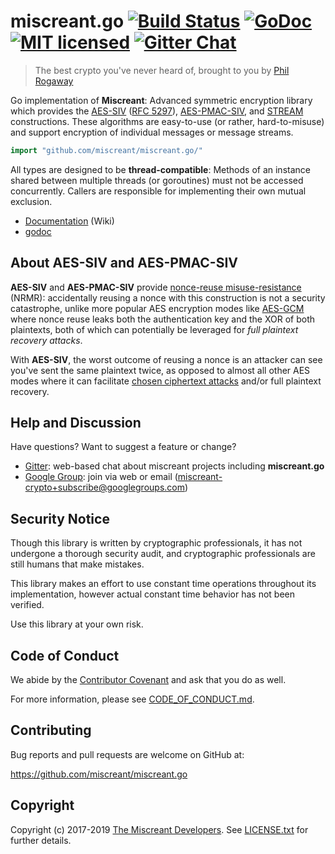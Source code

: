 # miscreant.go [![Build Status][build-shield]][build-link] [![GoDoc][godoc-shield]][godoc-link] [![MIT licensed][license-shield]][license-link] [![Gitter Chat][gitter-image]][gitter-link]

> The best crypto you've never heard of, brought to you by [Phil Rogaway]

Go implementation of **Miscreant**: Advanced symmetric encryption library
which provides the [AES-SIV] ([RFC 5297]), [AES-PMAC-SIV], and [STREAM]
constructions. These algorithms are easy-to-use (or rather, hard-to-misuse)
and support encryption of individual messages or message streams.

```go
import "github.com/miscreant/miscreant.go/"
```

All types are designed to be **thread-compatible**: Methods of an instance shared between
multiple threads (or goroutines) must not be accessed concurrently. Callers are responsible for
implementing their own mutual exclusion.

- [Documentation] (Wiki)
- [godoc][godoc-link]

## About AES-SIV and AES-PMAC-SIV

**AES-SIV** and **AES-PMAC-SIV** provide [nonce-reuse misuse-resistance] (NRMR):
accidentally reusing a nonce with this construction is not a security
catastrophe, unlike more popular AES encryption modes like [AES-GCM] where
nonce reuse leaks both the authentication key and the XOR of both plaintexts,
both of which can potentially be leveraged for *full plaintext recovery attacks*.

With **AES-SIV**, the worst outcome of reusing a nonce is an attacker
can see you've sent the same plaintext twice, as opposed to almost all other
AES modes where it can facilitate [chosen ciphertext attacks] and/or
full plaintext recovery.

## Help and Discussion

Have questions? Want to suggest a feature or change?

* [Gitter]: web-based chat about miscreant projects including **miscreant.go**
* [Google Group]: join via web or email ([miscreant-crypto+subscribe@googlegroups.com])

## Security Notice

Though this library is written by cryptographic professionals, it has not
undergone a thorough security audit, and cryptographic professionals are still
humans that make mistakes.

This library makes an effort to use constant time operations throughout its
implementation, however actual constant time behavior has not been verified.

Use this library at your own risk.

## Code of Conduct

We abide by the [Contributor Covenant][cc] and ask that you do as well.

For more information, please see [CODE_OF_CONDUCT.md].

## Contributing

Bug reports and pull requests are welcome on GitHub at:

<https://github.com/miscreant/miscreant.go>

## Copyright

Copyright (c) 2017-2019 [The Miscreant Developers][AUTHORS].
See [LICENSE.txt] for further details.

[build-shield]: https://travis-ci.org/miscreant/miscreant.go.svg?branch=master
[build-link]: https://travis-ci.org/miscreant/miscreant.go/
[godoc-shield]: https://godoc.org/github.com/miscreant/miscreant.go?status.svg
[godoc-link]: https://godoc.org/github.com/miscreant/miscreant.go/
[license-shield]: https://img.shields.io/badge/license-MIT-blue.svg
[license-link]: https://github.com/miscreant/miscreant.go/blob/master/LICENSE.txt
[gitter-image]: https://badges.gitter.im/badge.svg
[gitter-link]: https://gitter.im/miscreant/Lobby
[Phil Rogaway]: https://en.wikipedia.org/wiki/Phillip_Rogaway
[AES-SIV]: https://github.com/miscreant/miscreant/wiki/AES-SIV
[RFC 5297]: https://tools.ietf.org/html/rfc5297
[AES-PMAC-SIV]: https://github.com/miscreant/miscreant/wiki/AES-PMAC-SIV
[STREAM]: https://github.com/miscreant/miscreant/wiki/STREAM
[nonce-reuse misuse-resistance]: https://github.com/miscreant/miscreant/wiki/Nonce-Reuse-Misuse-Resistance
[AES-GCM]: https://en.wikipedia.org/wiki/Galois/Counter_Mode
[chosen ciphertext attacks]: https://en.wikipedia.org/wiki/Chosen-ciphertext_attack
[Documentation]: https://github.com/miscreant/miscreant/wiki/Go-Documentation
[Gitter]: https://gitter.im/miscreant/Lobby
[Google Group]: https://groups.google.com/forum/#!forum/miscreant-crypto
[miscreant-crypto+subscribe@googlegroups.com]: mailto:miscreant-crypto+subscribe@googlegroups.com?subject=subscribe
[cc]: https://contributor-covenant.org
[CODE_OF_CONDUCT.md]: https://github.com/miscreant/miscreant.go/blob/master/CODE_OF_CONDUCT.md
[AUTHORS]: https://github.com/miscreant/miscreant.go/blob/master/AUTHORS.md
[LICENSE.txt]: https://github.com/miscreant/miscreant.go/blob/master/LICENSE.txt
